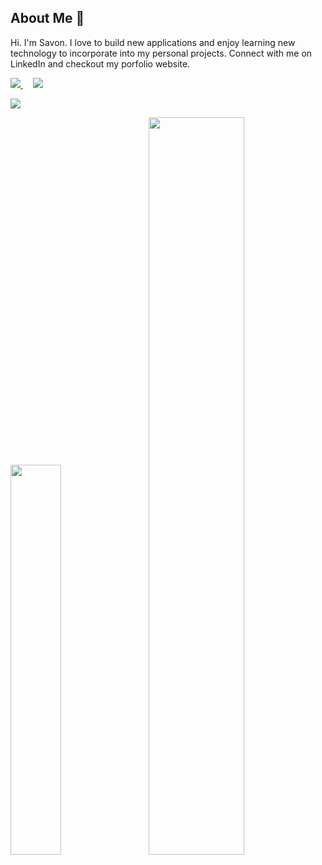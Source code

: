 ## About Me 👋

Hi. I'm Savon. I love to build new applications and enjoy learning new technology to incorporate into my personal projects. Connect with me on LinkedIn and checkout my porfolio website. 

<div class="badge-container">
 <a href="https://www.linkedin.com/in/savon-huynh/">
  <img style="height: auto; width: auto;" class="img" src="https://img.shields.io/badge/linkedin-%230077B5.svg?style=for-the-badge&logo=linkedin&logoColor=white" />
 </a>
&nbsp;
 &nbsp;
 <a href="https://young-castle-70686.herokuapp.com/">
   <img style="height: auto; width: auto;" class="img" src="https://img.shields.io/badge/Portfolio-%23000000.svg?style=for-the-badge&logo=firefox&logoColor=#FF7139" />    
 </a>
 </div>

<!-- <a href="https://www.linkedin.com/in/savon-huynh/">![LinkedIn](https://img.shields.io/badge/linkedin-%230077B5.svg?style=for-the-badge&logo=linkedin&logoColor=white)</a> -->


![](https://komarev.com/ghpvc/?username=xqhuynh&style=for-the-badge&color=green)

<div class="container">
 <img style="height: auto; width: 40%;" class="img" src="https://github-readme-stats.vercel.app/api/top-langs/?username=xqhuynh&layout=compact" />
 &nbsp;
 &nbsp;
 <img style="height: auto; width: 55%;" class="img" src="https://github-readme-stats.vercel.app/api?username=xqhuynh&count_private=true&show_icons=true&theme=vue" />
 </div>


<!-- ![Top Langs](https://github-readme-stats.vercel.app/api/top-langs/?username=xqhuynh&layout=compact) -->

<!-- ![Savon's GitHub stats](https://github-readme-stats.vercel.app/api?username=xqhuynh&count_private=true&show_icons=true&theme=vue) -->



<!--
**xqhuynh/xqhuynh** is a ✨ _special_ ✨ repository because its `README.md` (this file) appears on your GitHub profile.

Here are some ideas to get you started:

- 🔭 I’m currently working on ...
- 🌱 I’m currently learning ...
- 👯 I’m looking to collaborate on ...
- 🤔 I’m looking for help with ...
- 💬 Ask me about ...
- 📫 How to reach me: ...
- 😄 Pronouns: ...
- ⚡ Fun fact: ...
-->
